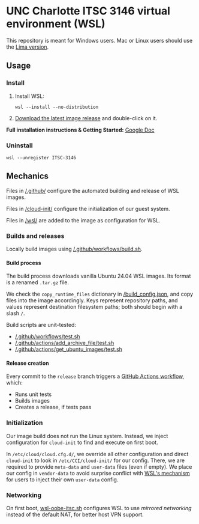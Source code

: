 # UNC Charlotte ITSC 3146 virtual environment (WSL)

This repository is meant for Windows users. Mac or Linux users should use the [Lima version](https://github.com/jeffreyalanwang/ITSC_3146_Lima).

## Usage
### Install

1.  Install WSL:

    `wsl --install --no-distribution`

2.  [Download the latest image release](https://github.com/jeffreyalanwang/ITSC_3146_WSL/releases) and double-click on it.

**Full installation instructions & Getting Started:** [Google Doc](https://docs.google.com/document/d/1sqxhCL-XgVQ76An_PvmMUZ3INQ5uFnjl/edit?usp=sharing&ouid=103252777093034404109&rtpof=true&sd=true)

### Uninstall
`wsl --unregister ITSC-3146`

## Mechanics
Files in [/.github/](/.github/) configure the automated building and release of WSL images.

Files in [/cloud-init/](/cloud-init/) configure the initialization of our guest system.

Files in [/wsl/](/wsl/) are  added to the image as configuration for WSL.

### Builds and releases
Locally build images using [/.github/workflows/build.sh](/.github/workflows/build.sh).

#### Build process
The build process downloads vanilla Ubuntu 24.04 WSL images. Its format is a renamed `.tar.gz` file.

We check the `copy_runtime_files` dictionary in [/build_config.json](/build_config.json), and copy files into the image accordingly. Keys represent repository paths, and values represent destination filesystem paths; both should begin with a slash `/`.

Build scripts are unit-tested:
* [/.github/workflows/test.sh](/.github/workflows/test.sh)
* [/.github/actions/add_archive_file/test.sh](/.github/actions/add_archive_file/test.sh)
* [/.github/actions/get_ubuntu_images/test.sh](/.github/actions/get_ubuntu_images/test.sh)

#### Release creation
Every commit to the `release` branch triggers a [GitHub Actions workflow](/.github/workflows/release.yml), which:
* Runs unit tests
* Builds images
* Creates a release, if tests pass

### Initialization
Our image build does not run the Linux system. Instead, we inject configuration for `cloud-init` to find and execute on first boot.

In `/etc/cloud/cloud.cfg.d/`, we override all other configuration and direct `cloud-init` to look in `/etc/CCI/cloud-init/` for our config. There, we are required to provide `meta-data` and `user-data` files (even if empty). We place our config in `vendor-data` to avoid surprise conflict with [WSL's mechanism](https://cloudinit.readthedocs.io/en/latest/reference/datasources/wsl.html) for users to inject their own `user-data` config.

### Networking
On first boot, [wsl-oobe-itsc.sh](/wsl/wsl-oobe-itsc.sh) configures WSL to use *mirrored networking* instead of the default NAT, for better host VPN support.
